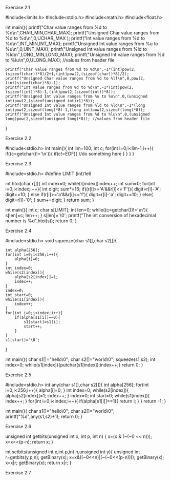 Exercise 2.1

#include<limits.h>
#include<stdio.h>
#include<math.h>
#include<float.h>

int main(){
	printf("Char value ranges from %d to %d\n",CHAR_MIN,CHAR_MAX);
	printf("Unsigned Char value ranges from %d to %d\n",0,UCHAR_MAX );
	printf("Int value ranges from %d to %d\n",INT_MIN,INT_MAX);
	printf("Unsigned Int value ranges from %u to %u\n",0,UINT_MAX);
	printf("Unsigned Int value ranges from %ld to %ld\n",LONG_MIN,LONG_MAX);
	printf("Unsigned Int value ranges from %d to %lu\n",0,ULONG_MAX); //values from header file

	printf("Char value ranges from %d to %d\n",-1*(int)pow(2,(sizeof(char))*8)/2+1,(int)pow(2,(sizeof(char))*8)/2);
	printf("Unsigned Char value ranges from %d to %lf\n",0,pow(2,(int)sizeof(char)*8)-1);
	printf("Int value ranges from %d to %d\n",-1*(int)pow(2,(sizeof(int))*8)-1,(int)pow(2,(sizeof(int))*8));
	printf("Unsigned Int value ranges from %u to %u\n",0,(unsigned int)pow(2,(sizeof(unsigned int)+1)*8));
	printf("Unsigned Int value ranges from %ld to %ld\n",-1*(long int)pow(2,sizeof(long)*8)-1,(long int)pow(2,sizeof(long)*8));
	printf("Unsigned Int value ranges from %d to %lu\n",0,(unsigned long)pow(2,sizeof(unsigned long)*8)); //values from header file
}

Exercise 2.2


#include<stdio.h>
int main(){
	int lim=100;
	int c;
	for(int i=0;i<lim-1;i++){
		if((c=getchar()!='\n')){
			if(c!=EOF){
				//do something here
			}
		}
	}
}

Exercise 2.3

#include<stdio.h>
#define LIMIT (int)1e6


int htoi(char r[]){
	int index=0;
	while(r[index])index++;
	int sum=0;
	for(int i=0;i<index;i++){
		int digit;
		sum*=16;
		if((r[i]>='A'&&r[i]<='F')){
			digit=r[i]-'A';
			digit+=10;
		}
		else
		if(r[i]>='a'&&r[i]<='f'){
			digit=r[i]-'a';
			digit+=10;
		}
		else{
			digit=r[i]-'0';
		}
		sum+=digit;
	}
	return sum;
}


int main(){
	int c;
	char s[LIMIT];
	int len=0;
	while((c=getchar())!='\n'){
		s[len]=c;
		len++;
	}
	s[len]='\0';
	printf("The int conversion of hexadecimal number is %d",htoi(s));
	return 0;
}


Exercise 2.4

#include<stdio.h>
void squeeze(char s1[],char s2[]){

	int alpha[256];
	for(int i=0;i<256;i++){
		alpha[i]=0;
	}
	int index=0;
	while(s2[index]){
		alpha[s2[index]]=1;
		index++;
	}
	index=0;
	int start=0;
	while(s1[index]){
		index++;
	}
	for(int i=0;i<index;i++){
		if(alpha[s1[i]]==0){
			s1[start]=s1[i];
			start++;
		}
	}
	s1[start]='\0';
}


int main(){
	char s1[]="hello\0";
	char s2[]="world\0";
	squeeze(s1,s2);
	int index=0;
	while(s1[index]){putchar(s1[index]);index++;}
	return 0;
}

Exercise 2.5

#include<stdio.h>
int any(char s1[],char s2[]){
	int alpha[256];
	for(int i=0;i<256;i++){
		alpha[i]=0;
	}
	int index=0;
	while(s2[index]){
		alpha[s2[index]]=1;
		index++;
	}
	index=0;
	int start=0;
	while(s1[index]){
		index++;
	}
	for(int i=0;i<index;i++){
		if(alpha[s1[i]]==1){
			return i;
		}
	}
	return -1;
}


int main(){
	char s1[]="hello\0";
	char s2[]="world\0";
	printf("%d",any(s1,s2)+1);
	return 0;
}

Exercise 2.6

unsigned int getbits(unsigned int x, int p, int n) {
    x=(x  & (~(~0 << n)));
	x=x<<(p-n);
	return x;
}


int setbits(unsigned int x,int p,int n,unsigned int y){
	unsigned int r=getbits(y,p,n);
	getBinary(x);
	x=x&((~0<<n)|(~(~0<<(p-n))));
	getBinary(x);
	x=x|r;
	getBinary(x);
	return x|r;
}

Exercise 2.7